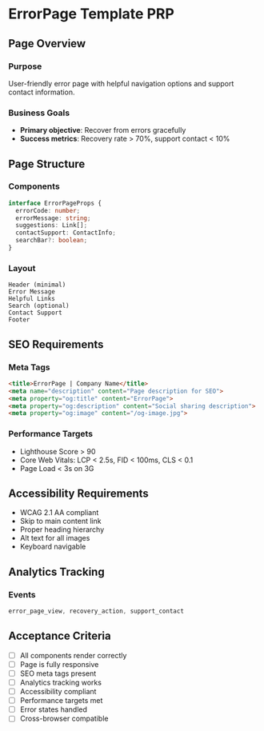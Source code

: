 # ErrorPage Template PRP

## Page Overview

### Purpose
User-friendly error page with helpful navigation options and support contact information.

### Business Goals
- **Primary objective**: Recover from errors gracefully
- **Success metrics**: Recovery rate > 70%, support contact < 10%

## Page Structure

### Components
```typescript
interface ErrorPageProps {
  errorCode: number;
  errorMessage: string;
  suggestions: Link[];
  contactSupport: ContactInfo;
  searchBar?: boolean;
}
```

### Layout
```
Header (minimal)
Error Message
Helpful Links
Search (optional)
Contact Support
Footer
```

## SEO Requirements

### Meta Tags
```html
<title>ErrorPage | Company Name</title>
<meta name="description" content="Page description for SEO">
<meta property="og:title" content="ErrorPage">
<meta property="og:description" content="Social sharing description">
<meta property="og:image" content="/og-image.jpg">
```

### Performance Targets
- Lighthouse Score > 90
- Core Web Vitals: LCP < 2.5s, FID < 100ms, CLS < 0.1
- Page Load < 3s on 3G

## Accessibility Requirements
- WCAG 2.1 AA compliant
- Skip to main content link
- Proper heading hierarchy
- Alt text for all images
- Keyboard navigable

## Analytics Tracking

### Events
```typescript
error_page_view, recovery_action, support_contact
```

## Acceptance Criteria
- [ ] All components render correctly
- [ ] Page is fully responsive
- [ ] SEO meta tags present
- [ ] Analytics tracking works
- [ ] Accessibility compliant
- [ ] Performance targets met
- [ ] Error states handled
- [ ] Cross-browser compatible
